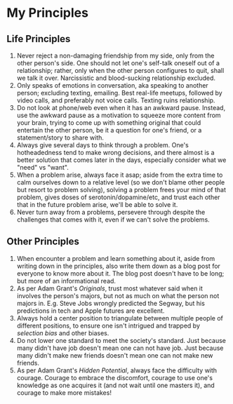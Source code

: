 # My Principles

## Life Principles
1. Never reject a non-damaging friendship from my side, only from the other person's side. One should not let one's self-talk oneself out of a relationship; rather, only when the other person configures to quit, shall we talk it over. Narcissistic and blood-sucking relationship excluded. 
2. Only speaks of emotions in conversation, aka speaking to another person; excluding texting, emailing. Best real-life meetups, followed by video calls, and preferably not voice calls. Texting ruins relationship. 
3. Do not look at phone/web even when it has an awkward pause. Instead, use the awkward pause as a motivation to squeeze more content from your brain, trying to come up with something original that could entertain the other person, be it a question for one's friend, or a statement/story to share with. 
4. Always give several days to think through a problem. One's hotheadedness tend to make wrong decisions, and there almost is a better solution that comes later in the days, especially consider what we "need" vs "want". 
5. When a problem arise, always face it asap; aside from the extra time to calm ourselves down to a relative level (so we don't blame other people but resort to problem solving), solving a problem frees your mind of that problem, gives doses of serotonin/dopamine/etc, and trust each other that in the future problem arise, we'll be able to solve it. 
6. Never turn away from a problems, persevere through despite the challenges that comes with it, even if we can't solve the problems. 

## Other Principles
1. When encounter a problem and learn something about it, aside from writing down in the principles, also write them down as a blog post for everyone to know more about it. The blog post doesn't have to be long; but more of an informational read. 
2. As per Adam Grant's _Originals_, trust most whatever said when it involves the person's majors, but not as much on what the person not majors in. E.g. Steve Jobs wrongly predicted the Segway, but his predictions in tech and Apple futures are excellent. 
3. Always hold a center position to triangulate between multiple people of different positions, to ensure one isn't intrigued and trapped by _selection bias_ and other biases. 
4. Do not lower one standard to meet the society's standard. Just because many didn't have job doesn't mean one can not have job. Just because many didn't make new friends doesn't mean one can not make new friends. 
5. As per Adam Grant's _Hidden Potential_, always face the difficulty with courage. Courage to embrace the discomfort, courage to use one's knowledge as one acquires it (and not wait until one masters it), and courage to make more mistakes! 
